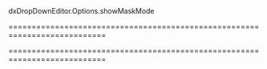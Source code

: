<!--id-->dxDropDownEditor.Options.showMaskMode<!--/id-->
===========================================================================
<!--hidden--><!--/hidden-->
===========================================================================

